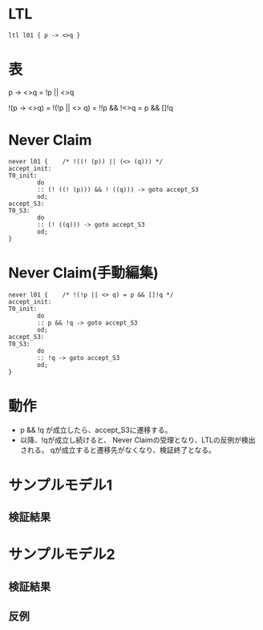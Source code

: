 # LTL

```Promela
ltl l01 { p -> <>q }
```

# 表

p -> <>q = !p || <>q

!(p -> <>q) = !(!p || <> q) = !!p && !<>q = p && []!q

# Never Claim

```Promela
never l01 {    /* !((! (p)) || (<> (q))) */
accept_init:
T0_init:
        do
        :: (! ((! (p))) && ! ((q))) -> goto accept_S3
        od;
accept_S3:
T0_S3:
        do
        :: (! ((q))) -> goto accept_S3
        od;
}
```

# Never Claim(手動編集)

```Promela
never l01 {    /* !(!p || <> q) = p && []!q */
accept_init:
T0_init:
        do
        :: p && !q -> goto accept_S3
        od;
accept_S3:
T0_S3:
        do
        :: !q -> goto accept_S3
        od;
}
```

# 動作

- p && !q が成立したら、accept_S3に遷移する。
- 以降、!qが成立し続けると、 Never Claimの受理となり、LTLの反例が検出される。
  qが成立すると遷移先がなくなり、検証終了となる。

# サンプルモデル1

## 検証結果

# サンプルモデル2

## 検証結果

## 反例
